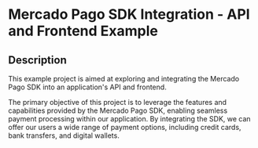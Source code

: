 # Mercado Pago SDK Integration - API and Frontend Example

## Description

This example project is aimed at exploring and integrating the Mercado Pago SDK into an application's API and frontend.

The primary objective of this project is to leverage the features and capabilities provided by the Mercado Pago SDK, enabling seamless payment processing within our application. By integrating the SDK, we can offer our users a wide range of payment options, including credit cards, bank transfers, and digital wallets.
